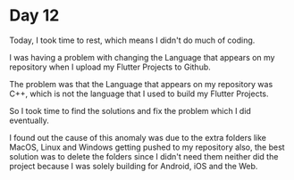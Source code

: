 # Day 12

Today, I took time to rest, which means I didn't do much of coding.

I was having a problem with changing the Language that appears on my repository when I upload my Flutter Projects to Github.

The problem was that the Language that appears on my repository was C++, which is not the language that I used to build my Flutter Projects.

So I took time to find the solutions and fix the problem which I did eventually.

I found out the cause of this anomaly was due to the extra folders like MacOS, Linux and Windows getting pushed to my repository also, the best solution was to delete the folders since I didn't need them neither did the project because I was solely building for Android, iOS and the Web.
